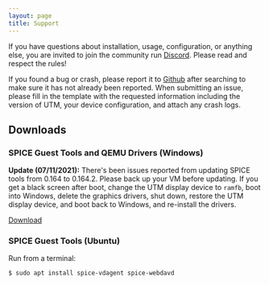 ```yaml
---
layout: page
title: Support
---
```


If you have questions about installation, usage, configuration, or anything else, you are invited to join the community run [Discord][1]. Please read and respect the rules!

If you found a bug or crash, please report it to [Github][2] after searching to make sure it has not already been reported. When submitting an issue, please fill in the template with the requested information including the version of UTM, your device configuration, and attach any crash logs.

## Downloads

### SPICE Guest Tools and QEMU Drivers (Windows)

**Update (07/11/2021):** There's been issues reported from updating SPICE tools from 0.164 to 0.164.2. Please back up your VM before updating. If you get a black screen after boot, change the UTM display device to `ramfb`, boot into Windows, delete the graphics drivers, shut down, restore the UTM display device, and boot back to Windows, and re-install the drivers.

[Download][3]

### SPICE Guest Tools (Ubuntu)

Run from a terminal:

```
$ sudo apt install spice-vdagent spice-webdavd
```

[1]: https://discord.gg/UV2RUgD
[2]: https://github.com/utmapp/UTM/issues
[3]: https://github.com/utmapp/qemu/releases/download/v6.1.0-utm/spice-guest-tools-0.164.2.iso
